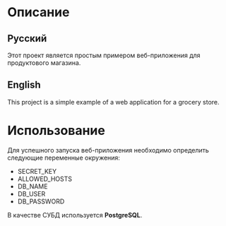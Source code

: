 # Описание

## Русский

Этот проект является простым примером веб-приложения для продуктового магазина.

## English

This project is a simple example of a web application for a grocery store.

# Использование
Для успешного запуска веб-приложения необходимо определить  следующие переменные окружения:

* SECRET_KEY
* ALLOWED_HOSTS
* DB_NAME
* DB_USER
* DB_PASSWORD

В качестве СУБД используется **PostgreSQL**.
